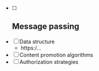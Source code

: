 - [ ] Message passing
	-
- [ ] Data structure
	- https:/...
- [ ] Content promotion algorithms
- [ ] Authorization strategies